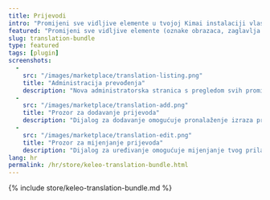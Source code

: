 ```yaml
---
title: Prijevodi
intro: "Promijeni sve vidljive elemente u tvojoj Kimai instalaciji vlastitim prijevodima"
featured: "Promijeni sve vidljive elemente (oznake obrazaca, zaglavlja tablica, elemente izbornika …) u tvojoj Kimai instalaciji vlastitim prijevodima"
slug: translation-bundle
type: featured
tags: [plugin]
screenshots:
  -  
    src: "/images/marketplace/translation-listing.png"
    title: "Administracija prevođenja"
    description: "Nova administratorska stranica s pregledom svih promijenjenih prijevoda"
  - 
    src: "/images/marketplace/translation-add.png"
    title: "Prozor za dodavanje prijevoda"
    description: "Dijalog za dodavanje omogućuje pronalaženje izraza pretraživanjem njegovog sadržaja"
  - 
    src: "/images/marketplace/translation-edit.png"
    title: "Prozor za mijenjanje prijevoda"
    description: "Dijalog za uređivanje omogućuje mijenjanje tvog prilagođenog prijevoda"
lang: hr
permalink: /hr/store/keleo-translation-bundle.html
---
```


{% include store/keleo-translation-bundle.md %}
